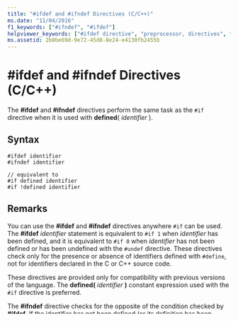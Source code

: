 ```yaml
---
title: "#ifdef and #ifndef Directives (C/C++)"
ms.date: "11/04/2016"
f1_keywords: ["#ifndef", "#ifdef"]
helpviewer_keywords: ["#ifdef directive", "preprocessor, directives", "ifdef directive (#ifdef)", "ifndef directive (#ifndef)", "#ifndef directive"]
ms.assetid: 2b0be69d-9e72-45d8-8e24-e4130fb2455b
---
```

# #ifdef and #ifndef Directives (C/C++)
The **#ifdef** and **#ifndef** directives perform the same task as the `#if` directive when it is used with **defined**( *identifier* ).

## Syntax

```
#ifdef identifier
#ifndef identifier

// equivalent to
#if defined identifier
#if !defined identifier
```

## Remarks

You can use the **#ifdef** and **#ifndef** directives anywhere `#if` can be used. The **#ifdef** *identifier* statement is equivalent to `#if 1` when *identifier* has been defined, and it is equivalent to `#if 0` when *identifier* has not been defined or has been undefined with the `#undef` directive. These directives check only for the presence or absence of identifiers defined with `#define`, not for identifiers declared in the C or C++ source code.

These directives are provided only for compatibility with previous versions of the language. The **defined(** *identifier* **)** constant expression used with the `#if` directive is preferred.

The **#ifndef** directive checks for the opposite of the condition checked by **#ifdef**. If the identifier has not been defined (or its definition has been removed with `#undef`), the condition is true (nonzero). Otherwise, the condition is false (0).

**Microsoft Specific**

The *identifier* can be passed from the command line using the `/D` option. Up to 30 macros can be specified with `/D`.

This is useful for checking whether a definition exists, because a definition can be passed from the command line. For example:

```cpp
// ifdef_ifndef.CPP
// compile with: /Dtest /c
#ifndef test
#define final
#endif
```

**END Microsoft Specific**

## See also

[Preprocessor Directives](../preprocessor/preprocessor-directives.md)